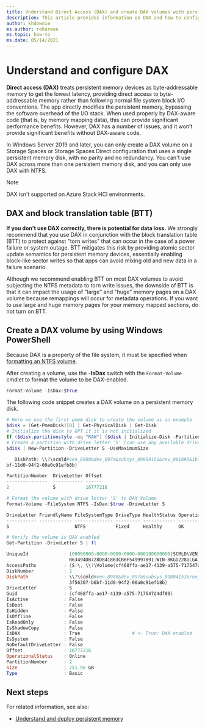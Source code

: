 ```yaml
---
title: Understand Direct Access (DAX) and create DAX volumes with persistent memory devices
description: This article provides information on DAX and how to configure it with persistent memory modules.
author: khdownie
ms.author: roharwoo
ms.topic: how-to
ms.date: 05/14/2021
---
```


# Understand and configure DAX

>

**Direct access (DAX)** treats persistent memory devices as byte-addressable memory to get the lowest latency, providing direct access to byte-addressable memory rather than following normal file system block I/O conventions. The app directly modifies the persistent memory, bypassing the software overhead of the I/O stack. When used properly by DAX-aware code (that is, by memory mapping data), this can provide significant performance benefits. However, DAX has a number of issues, and it won’t provide significant benefits without DAX-aware code.

In Windows Server 2019 and later, you can only create a DAX volume on a Storage Spaces or Storage Spaces Direct configuration that uses a single persistent memory disk, with no parity and no redundancy. You can't use DAX across more than one persistent memory disk, and you can only use DAX with NTFS.

> [!NOTE]
> DAX isn't supported on Azure Stack HCI environments.

## DAX and block translation table (BTT)

**If you don't use DAX correctly, there is potential for data loss.** We strongly recommend that you use DAX in conjunction with the block translation table (BTT) to protect against "torn writes" that can occur in the case of a power failure or system outage. BTT mitigates this risk by providing atomic sector update semantics for persistent memory devices, essentially enabling block-like sector writes so that apps can avoid mixing old and new data in a failure scenario.

Although we recommend enabling BTT on most DAX volumes to avoid subjecting the NTFS metadata to torn write issues, the downside of BTT is that it can impact the usage of "large" and "huge" memory pages on a DAX volume because remappings will occur for metadata operations. If you want to use large and huge memory pages for your memory mapped sections, do not turn on BTT.

## Create a DAX volume by using Windows PowerShell

Because DAX is a property of the file system, it must be specified when [formatting an NTFS volume](/powershell/module/storage/Format-Volume).

After creating a volume, use the **-IsDax** switch with the `Format-Volume` cmdlet to format the volume to be DAX-enabled.

```PowerShell
Format-Volume -IsDax:$true
```

The following code snippet creates a DAX volume on a persistent memory disk.

```PowerShell
# Here we use the first pmem disk to create the volume as an example
$disk = (Get-PmemDisk)[0] | Get-PhysicalDisk | Get-Disk
# Initialize the disk to GPT if it is not initialized
If ($disk.partitionstyle -eq "RAW") {$disk | Initialize-Disk -PartitionStyle GPT}
# Create a partition with drive letter 'S' (can use any available drive letter)
$disk | New-Partition -DriveLetter S -UseMaximumSize

   DiskPath: \\?\scmld#ven_8980&dev_097a&subsys_89804151&rev_0018#3&1b1819f6&0&03018089fb63494db728d8418b3cbbf549997891#{53f56307-b6
bf-11d0-94f2-00a0c91efb8b}

PartitionNumber  DriveLetter Offset                                               Size Type
---------------  ----------- ------                                               ---- ----
2                S           16777216                                        251.98 GB Basic

# Format the volume with drive letter 'S' to DAX Volume
Format-Volume -FileSystem NTFS -IsDax:$true -DriveLetter S

DriveLetter FriendlyName FileSystemType DriveType HealthStatus OperationalStatus SizeRemaining      Size
----------- ------------ -------------- --------- ------------ ----------------- -------------      ----
S                        NTFS           Fixed     Healthy      OK                    251.91 GB 251.98 GB

# Verify the volume is DAX enabled
Get-Partition -DriveLetter S | fl

UniqueId             : {00000000-0000-0000-0000-000100000000}SCMLD\VEN_8980&DEV_097A&SUBSYS_89804151&REV_0018\3&1B1819F6&0&03018089F
                       B63494DB728D8418B3CBBF549997891:WIN-8KGI228ULGA
AccessPaths          : {S:\, \\?\Volume{cf468ffa-ae17-4139-a575-717547d4df09}\}
DiskNumber           : 2
DiskPath             : \\?\scmld#ven_8980&dev_097a&subsys_89804151&rev_0018#3&1b1819f6&0&03018089fb63494db728d8418b3cbbf549997891#{5
                       3f56307-b6bf-11d0-94f2-00a0c91efb8b}
DriveLetter          : S
Guid                 : {cf468ffa-ae17-4139-a575-717547d4df09}
IsActive             : False
IsBoot               : False
IsHidden             : False
IsOffline            : False
IsReadOnly           : False
IsShadowCopy         : False
IsDAX                : True                   # <- True: DAX enabled
IsSystem             : False
NoDefaultDriveLetter : False
Offset               : 16777216
OperationalStatus    : Online
PartitionNumber      : 2
Size                 : 251.98 GB
Type                 : Basic
```

## Next steps

For related information, see also:

- [Understand and deploy persistent memory](/azure/azure-local/concepts/deploy-persistent-memory?context=/windows-server/context/windows-server-storage)
